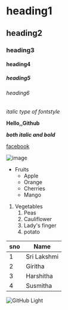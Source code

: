 # heading1
## heading2
### heading3
#### heading4
##### heading5
###### heading6
*italic type of fontstyle*

**Hello,,Github**

***both italic and bold***

[facebook](https://www.facebook.com/)

![image](https://encrypted-tbn0.gstatic.com/images?q=tbn:ANd9GcT37ca3cfOLjCc6UUaHyIs-nN9zlJc9WVFgQA&usqp=CAU)

* Fruits
  * Apple
  * Orange
  * Cherries
  * Mango
1. Vegetables
    1. Peas
    2. Cauliflower
    3. Lady's finger
    4. potato

sno|Name
----|----
1|Sri Lakshmi
2|Giritha
3|Harshitha
4|Susmitha

![GitHub Light](https://github.com/github-light.png#gh-dark-mode-only)
